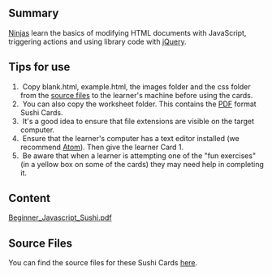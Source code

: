 ## Summary

 [Ninjas](Ninjas.md) learn the basics of modifying
HTML documents with JavaScript, triggering actions and using library
code with [jQuery](https://jquery.com/). 

## Tips for use

1.   Copy blank.html, example.html, the images folder and the css folder
    from the [source
    files](https://drive.google.com/a/coderdojo.com/file/d/0B3fF-SL4F7i7T2JHN3oyX1diYnM/view?usp=sharing)
    to the learner's machine before using the cards.
2.   You can also copy the worksheet folder. This contains the
    [PDF](PDF.md) format Sushi Cards.
3.   It's a good idea to ensure that file extensions are visible on the
    target computer.
4.   Ensure that the learner's computer has a text editor installed (we
    recommend [Atom](https://atom.io/)). Then give the learner Card 1.
5.   Be aware that when a learner is attempting one of the "fun
    exercises" (in a yellow box on some of the cards) they may need help
    in completing it.

## Content

[Beginner_Javascript_Sushi.pdf](../files/Beginner_Javascript_Sushi.pdf)

## Source Files

You can find the source files for these Sushi Cards
[here](https://drive.google.com/a/coderdojo.com/file/d/0B3fF-SL4F7i7T2JHN3oyX1diYnM/view?usp=sharing).

